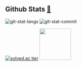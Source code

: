 ## **Github Stats** [🌱](https://urakasumi.tistory.com/)

![git-stat-langs](https://github-readme-stats.vercel.app/api?username=ksks723&count_private=true&show_icons=true&theme=buefy&hide_border=true&hide=contribs)
![git-stat-commit](https://github-readme-stats.vercel.app/api/top-langs/?username=ksks723&layout=compact&hide_border=true)

[![solved.ac tier](http://mazassumnida.wtf/api/v2/generate_badge?boj=ksks723)](https://solved.ac/ksks723)
<img src="https://user-images.githubusercontent.com/66513003/142242066-f2491928-e470-4807-8b62-75d4bd972fda.png" style="width: 100px;" />
